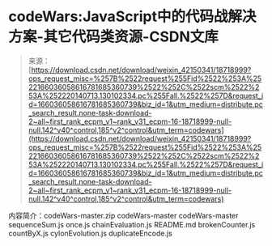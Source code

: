 <!--yml
category: codewars
date: 2022-08-13 11:35:49
-->

# codeWars:JavaScript中的代码战解决方案-其它代码类资源-CSDN文库

> 来源：[https://download.csdn.net/download/weixin_42150341/18718999?ops_request_misc=%257B%2522request%255Fid%2522%253A%2522166036058616781685360739%2522%252C%2522scm%2522%253A%252220140713.130102334.pc%255Fall.%2522%257D&request_id=166036058616781685360739&biz_id=1&utm_medium=distribute.pc_search_result.none-task-download-2~all~first_rank_ecpm_v1~rank_v31_ecpm-16-18718999-null-null.142^v40^control,185^v2^control&utm_term=codewars](https://download.csdn.net/download/weixin_42150341/18718999?ops_request_misc=%257B%2522request%255Fid%2522%253A%2522166036058616781685360739%2522%252C%2522scm%2522%253A%252220140713.130102334.pc%255Fall.%2522%257D&request_id=166036058616781685360739&biz_id=1&utm_medium=distribute.pc_search_result.none-task-download-2~all~first_rank_ecpm_v1~rank_v31_ecpm-16-18718999-null-null.142^v40^control,185^v2^control&utm_term=codewars)

内容简介：codeWars-master.zip codeWars-master codeWars-master sequenceSum.js once.js chainEvaluation.js README.md brokenCounter.js countByX.js cylonEvolution.js duplicateEncode.js